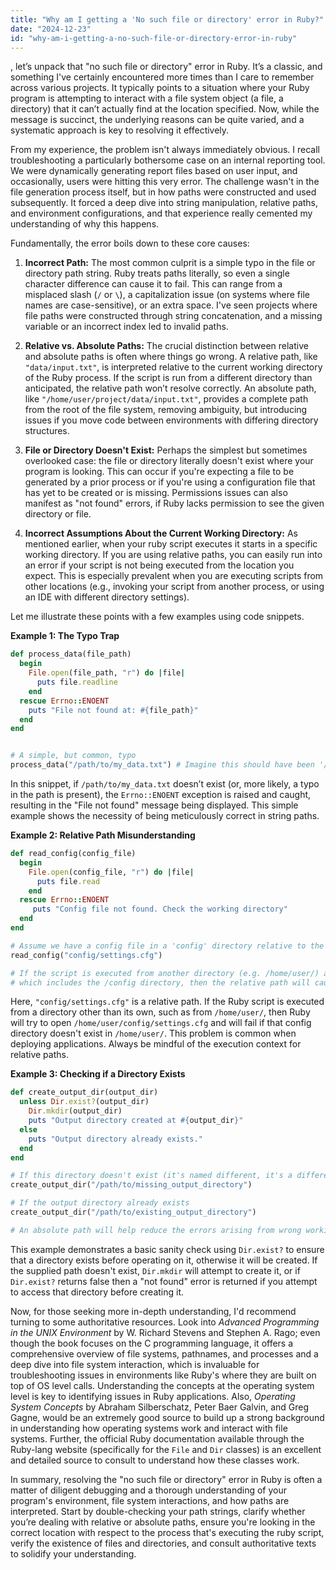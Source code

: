 ```yaml
---
title: "Why am I getting a 'No such file or directory' error in Ruby?"
date: "2024-12-23"
id: "why-am-i-getting-a-no-such-file-or-directory-error-in-ruby"
---
```


, let’s unpack that "no such file or directory" error in Ruby. It’s a classic, and something I've certainly encountered more times than I care to remember across various projects. It typically points to a situation where your Ruby program is attempting to interact with a file system object (a file, a directory) that it can’t actually find at the location specified. Now, while the message is succinct, the underlying reasons can be quite varied, and a systematic approach is key to resolving it effectively.

From my experience, the problem isn't always immediately obvious. I recall troubleshooting a particularly bothersome case on an internal reporting tool. We were dynamically generating report files based on user input, and occasionally, users were hitting this very error. The challenge wasn't in the file generation process itself, but in how paths were constructed and used subsequently. It forced a deep dive into string manipulation, relative paths, and environment configurations, and that experience really cemented my understanding of why this happens.

Fundamentally, the error boils down to these core causes:

1.  **Incorrect Path:** The most common culprit is a simple typo in the file or directory path string. Ruby treats paths literally, so even a single character difference can cause it to fail. This can range from a misplaced slash (`/` or `\`), a capitalization issue (on systems where file names are case-sensitive), or an extra space. I've seen projects where file paths were constructed through string concatenation, and a missing variable or an incorrect index led to invalid paths.

2.  **Relative vs. Absolute Paths:** The crucial distinction between relative and absolute paths is often where things go wrong. A relative path, like `"data/input.txt"`, is interpreted relative to the current working directory of the Ruby process. If the script is run from a different directory than anticipated, the relative path won’t resolve correctly. An absolute path, like `"/home/user/project/data/input.txt"`, provides a complete path from the root of the file system, removing ambiguity, but introducing issues if you move code between environments with differing directory structures.

3.  **File or Directory Doesn't Exist:** Perhaps the simplest but sometimes overlooked case: the file or directory literally doesn't exist where your program is looking. This can occur if you're expecting a file to be generated by a prior process or if you're using a configuration file that has yet to be created or is missing. Permissions issues can also manifest as "not found" errors, if Ruby lacks permission to see the given directory or file.

4. **Incorrect Assumptions About the Current Working Directory:** As mentioned earlier, when your ruby script executes it starts in a specific working directory. If you are using relative paths, you can easily run into an error if your script is not being executed from the location you expect. This is especially prevalent when you are executing scripts from other locations (e.g., invoking your script from another process, or using an IDE with different directory settings).

Let me illustrate these points with a few examples using code snippets.

**Example 1: The Typo Trap**

```ruby
def process_data(file_path)
  begin
    File.open(file_path, "r") do |file|
      puts file.readline
    end
  rescue Errno::ENOENT
    puts "File not found at: #{file_path}"
  end
end


# A simple, but common, typo
process_data("/path/to/my_data.txt") # Imagine this should have been '/path/to/my_data_corrected.txt'
```

In this snippet, if `/path/to/my_data.txt` doesn’t exist (or, more likely, a typo in the path is present), the `Errno::ENOENT` exception is raised and caught, resulting in the "File not found" message being displayed. This simple example shows the necessity of being meticulously correct in string paths.

**Example 2: Relative Path Misunderstanding**

```ruby
def read_config(config_file)
  begin
    File.open(config_file, "r") do |file|
      puts file.read
    end
  rescue Errno::ENOENT
     puts "Config file not found. Check the working directory"
  end
end

# Assume we have a config file in a 'config' directory relative to the script
read_config("config/settings.cfg")

# If the script is executed from another directory (e.g. /home/user/) and not the project's root directory
# which includes the /config directory, then the relative path will cause an error.
```

Here, `"config/settings.cfg"` is a relative path. If the Ruby script is executed from a directory other than its own, such as from `/home/user/`, then Ruby will try to open `/home/user/config/settings.cfg` and will fail if that config directory doesn't exist in `/home/user/`. This problem is common when deploying applications. Always be mindful of the execution context for relative paths.

**Example 3: Checking if a Directory Exists**

```ruby
def create_output_dir(output_dir)
  unless Dir.exist?(output_dir)
    Dir.mkdir(output_dir)
    puts "Output directory created at #{output_dir}"
  else
    puts "Output directory already exists."
  end
end

# If this directory doesn't exist (it's named different, it's a different hierarchy etc.)
create_output_dir("/path/to/missing_output_directory")

# If the output directory already exists
create_output_dir("/path/to/existing_output_directory")

# An absolute path will help reduce the errors arising from wrong working directory

```

This example demonstrates a basic sanity check using `Dir.exist?` to ensure that a directory exists before operating on it, otherwise it will be created. If the supplied path doesn't exist, `Dir.mkdir` will attempt to create it, or if `Dir.exist?` returns false then a "not found" error is returned if you attempt to access that directory before creating it.

Now, for those seeking more in-depth understanding, I'd recommend turning to some authoritative resources. Look into *Advanced Programming in the UNIX Environment* by W. Richard Stevens and Stephen A. Rago; even though the book focuses on the C programming language, it offers a comprehensive overview of file systems, pathnames, and processes and a deep dive into file system interaction, which is invaluable for troubleshooting issues in environments like Ruby's where they are built on top of OS level calls. Understanding the concepts at the operating system level is key to identifying issues in Ruby applications. Also, *Operating System Concepts* by Abraham Silberschatz, Peter Baer Galvin, and Greg Gagne, would be an extremely good source to build up a strong background in understanding how operating systems work and interact with file systems. Further, the official Ruby documentation available through the Ruby-lang website (specifically for the `File` and `Dir` classes) is an excellent and detailed source to consult to understand how these classes work.

In summary, resolving the "no such file or directory" error in Ruby is often a matter of diligent debugging and a thorough understanding of your program's environment, file system interactions, and how paths are interpreted. Start by double-checking your path strings, clarify whether you’re dealing with relative or absolute paths, ensure you're looking in the correct location with respect to the process that's executing the ruby script, verify the existence of files and directories, and consult authoritative texts to solidify your understanding.
